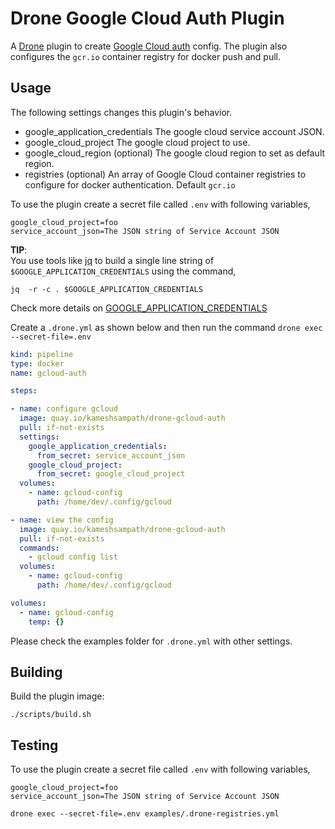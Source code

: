 # Drone Google Cloud Auth Plugin

A [Drone](https://drone.io) plugin to create [Google Cloud auth](https://cloud.google.com/sdk/gcloud/reference/auth/) config. The plugin also configures the `gcr.io` container registry for docker push and pull.

## Usage

The following settings changes this plugin's behavior.

* google_application_credentials The google cloud service account JSON.
* google_cloud_project The google cloud project to use.
* google_cloud_region (optional) The google cloud region to set as default region.
* registries (optional) An array of Google Cloud container registries to configure for docker authentication. Default `gcr.io`

To use the plugin create a secret file called `.env` with following variables,

```text
google_cloud_project=foo
service_account_json=The JSON string of Service Account JSON
```

__TIP__:  
  You use tools like [jq](https://stedolan.github.io/jq/) to build a single line string of `$GOOGLE_APPLICATION_CREDENTIALS` using the command,

  ```shell
  jq  -r -c . $GOOGLE_APPLICATION_CREDENTIALS
  ````

  Check more details on [GOOGLE_APPLICATION_CREDENTIALS](https://cloud.google.com/docs/authentication/getting-started#setting_the_environment_variable)

Create a `.drone.yml` as shown below and then run the command `drone exec --secret-file=.env`

```yaml
kind: pipeline
type: docker
name: gcloud-auth

steps:

- name: configure gcloud
  image: quay.io/kameshsampath/drone-gcloud-auth
  pull: if-not-exists
  settings:
    google_application_credentials:
      from_secret: service_account_json
    google_cloud_project:
      from_secret: google_cloud_project
  volumes:
    - name: gcloud-config
      path: /home/dev/.config/gcloud

- name: view the config
  image: quay.io/kameshsampath/drone-gcloud-auth
  pull: if-not-exists
  commands:
    - gcloud config list
  volumes:
    - name: gcloud-config
      path: /home/dev/.config/gcloud

volumes:
  - name: gcloud-config
    temp: {}
```

Please check the examples folder for `.drone.yml` with other settings.

## Building

Build the plugin image:

```text
./scripts/build.sh
```

## Testing

To use the plugin create a secret file called `.env` with following variables,

```text
google_cloud_project=foo
service_account_json=The JSON string of Service Account JSON
```

```shell
drone exec --secret-file=.env examples/.drone-registries.yml
```
